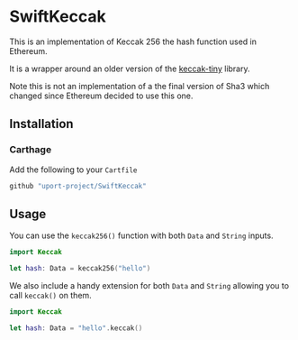# SwiftKeccak

This is an implementation of Keccak 256 the hash function used in Ethereum.

It is a wrapper around an older version of the [keccak-tiny](https://github.com/coruus/keccak-tiny) library.

Note this is not an implementation of a the final version of Sha3 which changed since Ethereum decided to use this one.

## Installation

### Carthage

Add the following to your `Cartfile`

```ruby
github "uport-project/SwiftKeccak"
```

## Usage

You can use the `keccak256()` function with both `Data` and `String` inputs.

```swift
import Keccak

let hash: Data = keccak256("hello")
```

We also include a handy extension for both `Data` and `String` allowing you to call `keccak()` on them.

```swift
import Keccak

let hash: Data = "hello".keccak()
```
